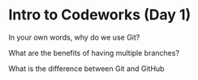 # Intro to Codeworks (Day 1)

In your own words, why do we use Git?

What are the benefits of having multiple branches?

What is the difference between Git and GitHub